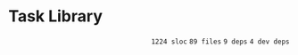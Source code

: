 # Task Library

<p align="right"><code>1224 sloc</code>&nbsp;<code>89 files</code>&nbsp;<code>9 deps</code>&nbsp;<code>4 dev deps</code></p>



<br />

<!-- START doctoc -->
<!-- END doctoc -->
